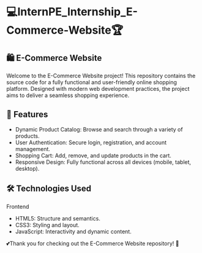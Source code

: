 # 💻InternPE_Internship_E-Commerce-Website🏆
## 🛍️ E-Commerce Website
Welcome to the E-Commerce Website project! This repository contains the source code for a fully functional and user-friendly online shopping platform. Designed with modern web development practices, the project aims to deliver a seamless shopping experience.

## 🚀 Features
- Dynamic Product Catalog: Browse and search through a variety of products.
- User Authentication: Secure login, registration, and account management.
- Shopping Cart: Add, remove, and update products in the cart.
- Responsive Design: Fully functional across all devices (mobile, tablet, desktop).

## 🛠️ Technologies Used
  Frontend
- HTML5: Structure and semantics.
- CSS3: Styling and layout.
- JavaScript: Interactivity and dynamic content.





💕Thank you for checking out the E-Commerce Website repository! 🌟



